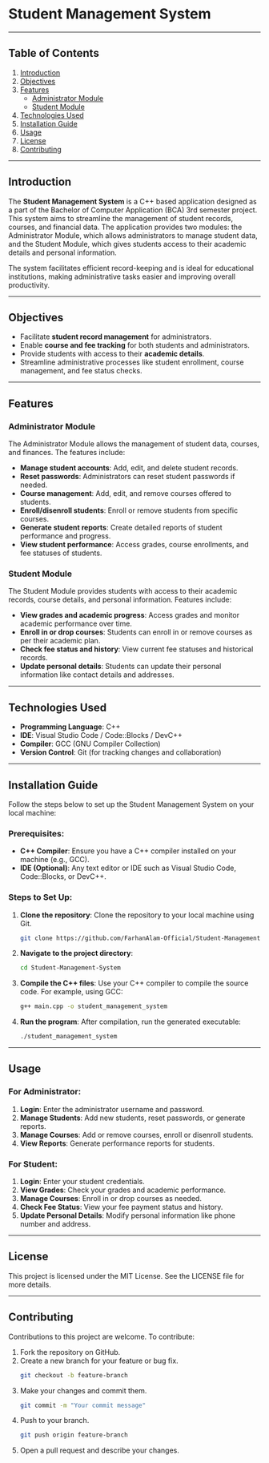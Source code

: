 # Student Management System
---

## Table of Contents

1. [Introduction](#introduction)
2. [Objectives](#objectives)
3. [Features](#features)
    - [Administrator Module](#administrator-module)
    - [Student Module](#student-module)
4. [Technologies Used](#technologies-used)
5. [Installation Guide](#installation-guide)
6. [Usage](#usage)
7. [License](#license)
8. [Contributing](#contributing)

---

## Introduction

The **Student Management System** is a C++ based application designed as a part of the Bachelor of Computer Application (BCA) 3rd semester project. This system aims to streamline the management of student records, courses, and financial data. The application provides two modules: the Administrator Module, which allows administrators to manage student data, and the Student Module, which gives students access to their academic details and personal information.

The system facilitates efficient record-keeping and is ideal for educational institutions, making administrative tasks easier and improving overall productivity.

---

## Objectives

- Facilitate **student record management** for administrators.
- Enable **course and fee tracking** for both students and administrators.
- Provide students with access to their **academic details**.
- Streamline administrative processes like student enrollment, course management, and fee status checks.

---

## Features

### Administrator Module
The Administrator Module allows the management of student data, courses, and finances. The features include:

- **Manage student accounts**: Add, edit, and delete student records.
- **Reset passwords**: Administrators can reset student passwords if needed.
- **Course management**: Add, edit, and remove courses offered to students.
- **Enroll/disenroll students**: Enroll or remove students from specific courses.
- **Generate student reports**: Create detailed reports of student performance and progress.
- **View student performance**: Access grades, course enrollments, and fee statuses of students.

### Student Module
The Student Module provides students with access to their academic records, course details, and personal information. Features include:

- **View grades and academic progress**: Access grades and monitor academic performance over time.
- **Enroll in or drop courses**: Students can enroll in or remove courses as per their academic plan.
- **Check fee status and history**: View current fee statuses and historical records.
- **Update personal details**: Students can update their personal information like contact details and addresses.

---

## Technologies Used

- **Programming Language**: C++
- **IDE**: Visual Studio Code / Code::Blocks / DevC++
- **Compiler**: GCC (GNU Compiler Collection)
- **Version Control**: Git (for tracking changes and collaboration)

---

## Installation Guide

Follow the steps below to set up the Student Management System on your local machine:

### Prerequisites:
- **C++ Compiler**: Ensure you have a C++ compiler installed on your machine (e.g., GCC).
- **IDE (Optional)**: Any text editor or IDE such as Visual Studio Code, Code::Blocks, or DevC++.

### Steps to Set Up:

1. **Clone the repository**: Clone the repository to your local machine using Git.
    ```bash
    git clone https://github.com/FarhanAlam-Official/Student-Management-System.git
    ```

2. **Navigate to the project directory**:
    ```bash
    cd Student-Management-System
    ```

3. **Compile the C++ files**: Use your C++ compiler to compile the source code.
    For example, using GCC:
    ```bash
    g++ main.cpp -o student_management_system
    ```

4. **Run the program**:
    After compilation, run the generated executable:
    ```bash
    ./student_management_system
    ```

---

## Usage

### For Administrator:
1. **Login**: Enter the administrator username and password.
2. **Manage Students**: Add new students, reset passwords, or generate reports.
3. **Manage Courses**: Add or remove courses, enroll or disenroll students.
4. **View Reports**: Generate performance reports for students.

### For Student:
1. **Login**: Enter your student credentials.
2. **View Grades**: Check your grades and academic performance.
3. **Manage Courses**: Enroll in or drop courses as needed.
4. **Check Fee Status**: View your fee payment status and history.
5. **Update Personal Details**: Modify personal information like phone number and address.

---

## License

This project is licensed under the MIT License. See the LICENSE file for more details.

---

## Contributing

Contributions to this project are welcome. To contribute:

1. Fork the repository on GitHub.
2. Create a new branch for your feature or bug fix.
    ```bash
    git checkout -b feature-branch
    ```
3. Make your changes and commit them.
    ```bash
    git commit -m "Your commit message"
    ```
4. Push to your branch.
    ```bash
    git push origin feature-branch
    ```
5. Open a pull request and describe your changes.
